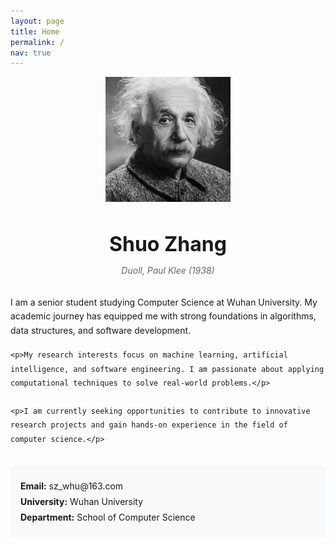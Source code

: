 ```yaml
---
layout: page
title: Home
permalink: /
nav: true
---
```


<div class="home-content">
  <div class="profile-image">
    <img src="/assets/img/prof_pic.jpg" alt="Profile Picture" class="rounded-circle img-fluid">
  </div>

  <div class="profile-text">
    <h2>Shuo Zhang</h2>
    <p class="image-caption">Duoll, Paul Klee (1938)</p>
  </div>

  <div class="introduction">
    <p>I am a senior student studying Computer Science at Wuhan University. My academic journey has equipped me with strong foundations in algorithms, data structures, and software development.</p>

    <p>My research interests focus on machine learning, artificial intelligence, and software engineering. I am passionate about applying computational techniques to solve real-world problems.</p>

    <p>I am currently seeking opportunities to contribute to innovative research projects and gain hands-on experience in the field of computer science.</p>
  </div>

  <div class="contact-info">
    <p><strong>Email:</strong> sz_whu@163.com</p>
    <p><strong>University:</strong> Wuhan University</p>
    <p><strong>Department:</strong> School of Computer Science</p>
  </div>
</div>

<style>
.home-content {
  max-width: 800px;
  margin: 0 auto;
  text-align: center;
}

.profile-image {
  margin-bottom: 2rem;
}

.profile-image img {
  width: 200px;
  height: 200px;
  object-fit: cover;
}

.profile-text h2 {
  font-size: 2rem;
  font-weight: bold;
  margin-bottom: 0.5rem;
}

.image-caption {
  color: #666;
  font-style: italic;
  margin-bottom: 2rem;
}

.introduction {
  text-align: left;
  margin: 2rem 0;
  line-height: 1.6;
}

.introduction p {
  margin-bottom: 1rem;
}

.contact-info {
  text-align: left;
  margin-top: 2rem;
  padding: 1rem;
  background-color: #f8f9fa;
  border-radius: 8px;
}

.contact-info p {
  margin: 0.5rem 0;
}
</style>
